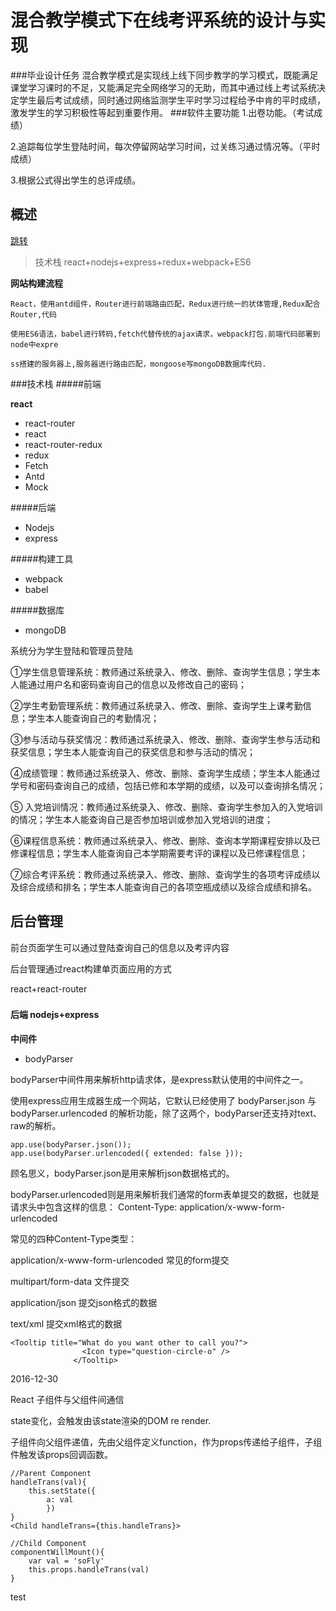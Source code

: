 # 混合教学模式下在线考评系统的设计与实现
###毕业设计任务
混合教学模式是实现线上线下同步教学的学习模式，既能满足课堂学习课时的不足，又能满足完全网络学习的无助，而其中通过线上考试系统决定学生最后考试成绩，同时通过网络监测学生平时学习过程给予中肯的平时成绩，激发学生的学习积极性等起到重要作用。
###软件主要功能
1.出卷功能。（考试成绩）

2.追踪每位学生登陆时间，每次停留网站学习时间，过关练习通过情况等。（平时成绩）

3.根据公式得出学生的总评成绩。

## 概述

[跳转](#build)
>技术栈 react+nodejs+express+redux+webpack+ES6

**网站构建流程**
```
React，使用antd组件，Router进行前端路由匹配，Redux进行统一的状体管理,Redux配合Router,代码

使用ES6语法，babel进行转码,fetch代替传统的ajax请求，webpack打包.前端代码部署到node中expre

ss搭建的服务器上,服务器进行路由匹配，mongoose写mongoDB数据库代码.
```

###技术栈
#####前端

**react**

- react-router
- react
- react-router-redux
- redux
- Fetch
- Antd
- Mock

#####后端

- Nodejs
- express

#####构建工具

- webpack
- babel

#####数据库
- mongoDB

系统分为学生登陆和管理员登陆

①学生信息管理系统：教师通过系统录入、修改、删除、查询学生信息；学生本人能通过用户名和密码查询自己的信息以及修改自己的密码；

②学生考勤管理系统：教师通过系统录入、修改、删除、查询学生上课考勤信息；学生本人能查询自己的考勤情况；

③参与活动与获奖情况：教师通过系统录入、修改、删除、查询学生参与活动和获奖信息；学生本人能查询自己的获奖信息和参与活动的情况；

④成绩管理：教师通过系统录入、修改、删除、查询学生成绩；学生本人能通过学号和密码查询自己的成绩，包括已修和本学期的成绩，以及可以查询排名情况；

⑤ 入党培训情况：教师通过系统录入、修改、删除、查询学生参加入的入党培训的情况；学生本人能查询自己是否参加培训或参加入党培训的进度；

⑥课程信息系统：教师通过系统录入、修改、删除、查询本学期课程安排以及已修课程信息；学生本人能查询自己本学期需要考评的课程以及已修课程信息；

⑦综合考评系统：教师通过系统录入、修改、删除、查询学生的各项考评成绩以及综合成绩和排名；学生本人能查询自己的各项空瓶成绩以及综合成绩和排名。

## 后台管理
前台页面学生可以通过登陆查询自己的信息以及考评内容

后台管理通过react构建单页面应用的方式

react+react-router

<h3 id="build"></h3>

#### 后端 nodejs+express
**中间件**
- bodyParser
 
 bodyParser中间件用来解析http请求体，是express默认使用的中间件之一。

使用express应用生成器生成一个网站，它默认已经使用了 bodyParser.json 与 bodyParser.urlencoded 的解析功能，除了这两个，bodyParser还支持对text、raw的解析。

```
app.use(bodyParser.json());
app.use(bodyParser.urlencoded({ extended: false }));
```
顾名思义，bodyParser.json是用来解析json数据格式的。

bodyParser.urlencoded则是用来解析我们通常的form表单提交的数据，也就是请求头中包含这样的信息： Content-Type: application/x-www-form-urlencoded

常见的四种Content-Type类型：

application/x-www-form-urlencoded 常见的form提交

multipart/form-data 文件提交

application/json 提交json格式的数据

text/xml 提交xml格式的数据


```
<Tooltip title="What do you want other to call you?">
                <Icon type="question-circle-o" />
              </Tooltip>
```

2016-12-30

React 子组件与父组件间通信

state变化，会触发由该state渲染的DOM re render.

子组件向父组件递值，先由父组件定义function，作为props传递给子组件，子组件触发该props回调函数。
```
//Parent Component
handleTrans(val){
    this.setState({
        a: val
        })
}
<Child handleTrans={this.handleTrans}>

//Child Component
componentWillMount(){
    var val = 'soFly'
    this.props.handleTrans(val)
}
```







test



